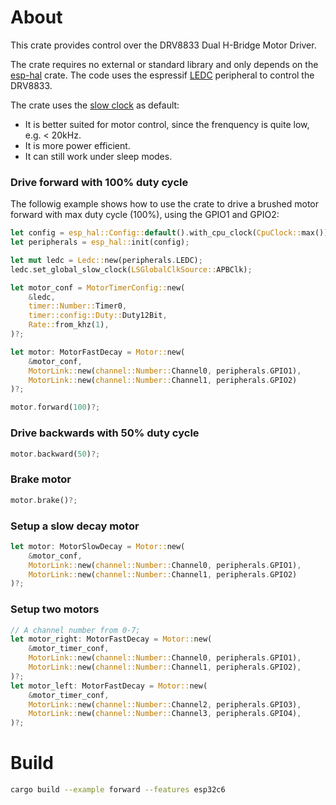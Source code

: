 # About

This crate provides control over the DRV8833 Dual H-Bridge Motor Driver.

The crate requires no external or standard library and only depends on the [esp-hal](https://github.com/esp-rs/esp-hal) crate.
The code uses the espressif [LEDC](https://docs.espressif.com/projects/esp-idf/en/stable/esp32/api-reference/peripherals/ledc.html) peripheral to control the DRV8833.

The crate uses the [slow clock](https://docs.espressif.com/projects/rust/esp-hal/1.0.0-beta.1/esp32c6/esp_hal/ledc/enum.LSGlobalClkSource.html) as default:

* It is better suited for motor control, since the frenquency is quite low, e.g. < 20kHz.
* It is more power efficient.
* It can still work under sleep modes.

### Drive forward with 100% duty cycle

The followig example shows how to use the crate to drive a brushed motor
forward with max duty cycle (100%), using the GPIO1 and GPIO2:

```rust
let config = esp_hal::Config::default().with_cpu_clock(CpuClock::max());
let peripherals = esp_hal::init(config);

let mut ledc = Ledc::new(peripherals.LEDC);
ledc.set_global_slow_clock(LSGlobalClkSource::APBClk);

let motor_conf = MotorTimerConfig::new(
    &ledc,
    timer::Number::Timer0,
    timer::config::Duty::Duty12Bit,
    Rate::from_khz(1),
)?;

let motor: MotorFastDecay = Motor::new(
    &motor_conf,
    MotorLink::new(channel::Number::Channel0, peripherals.GPIO1),
    MotorLink::new(channel::Number::Channel1, peripherals.GPIO2)
)?;

motor.forward(100)?;
```

### Drive backwards with 50% duty cycle

```rust
motor.backward(50)?;
```

### Brake motor

```rust
motor.brake()?;
```

### Setup a slow decay motor

```rust
let motor: MotorSlowDecay = Motor::new(
    &motor_conf,
    MotorLink::new(channel::Number::Channel0, peripherals.GPIO1),
    MotorLink::new(channel::Number::Channel1, peripherals.GPIO2)
)?;
```

### Setup two motors

```rust
// A channel number from 0-7;
let motor_right: MotorFastDecay = Motor::new(
    &motor_timer_conf,
    MotorLink::new(channel::Number::Channel0, peripherals.GPIO1),
    MotorLink::new(channel::Number::Channel1, peripherals.GPIO2),
)?;
let motor_left: MotorFastDecay = Motor::new(
    &motor_timer_conf,
    MotorLink::new(channel::Number::Channel2, peripherals.GPIO3),
    MotorLink::new(channel::Number::Channel3, peripherals.GPIO4),
)?;
```

# Build

```BASH
cargo build --example forward --features esp32c6
```
